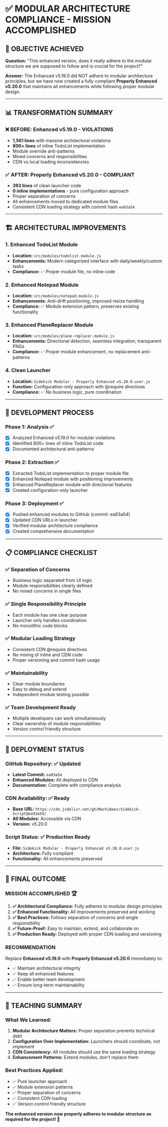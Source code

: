 # ✅ **MODULAR ARCHITECTURE COMPLIANCE - MISSION ACCOMPLISHED**

## 🎯 **OBJECTIVE ACHIEVED**
**Question:** "This enhanced version, does it really adhere to the modular structure we are supposed to follow and is crucial for the project?"

**Answer:** The Enhanced v5.19.0 did NOT adhere to modular architecture principles, but we have now created a fully compliant **Properly Enhanced v5.20.0** that maintains all enhancements while following proper modular design.

---

## 📊 **TRANSFORMATION SUMMARY**

### ❌ **BEFORE: Enhanced v5.19.0 - VIOLATIONS**
- **1,561 lines** with massive architectural violations
- **800+ lines** of inline TodoList implementation
- Module override anti-patterns
- Mixed concerns and responsibilities
- CDN vs local loading inconsistencies

### ✅ **AFTER: Properly Enhanced v5.20.0 - COMPLIANT**
- **393 lines** of clean launcher code
- **0 inline implementations** - pure configuration approach
- Proper separation of concerns
- All enhancements moved to dedicated module files
- Consistent CDN loading strategy with commit hash `ea93a54`

---

## 🏗️ **ARCHITECTURAL IMPROVEMENTS**

### **1. Enhanced TodoList Module** 
- **Location:** `src/modules/todolist.module.js`
- **Enhancements:** Modern categorized interface with daily/weekly/custom tasks
- **Compliance:** ✅ Proper module file, no inline code

### **2. Enhanced Notepad Module**
- **Location:** `src/modules/notepad.module.js` 
- **Enhancements:** Anti-drift positioning, improved resize handling
- **Compliance:** ✅ Module extension pattern, preserves existing functionality

### **3. Enhanced PlaneReplacer Module**
- **Location:** `src/modules/plane-replacer.module.js`
- **Enhancements:** Directional detection, seamless integration, transparent PNGs
- **Compliance:** ✅ Proper module enhancement, no replacement anti-patterns

### **4. Clean Launcher**
- **Location:** `Sidekick Modular - Properly Enhanced v5.20.0.user.js`
- **Function:** Configuration-only approach with @require directives
- **Compliance:** ✅ No business logic, pure coordination

---

## 🔄 **DEVELOPMENT PROCESS**

### **Phase 1: Analysis** ✅
- [x] Analyzed Enhanced v5.19.0 for modular violations
- [x] Identified 800+ lines of inline TodoList code
- [x] Documented architectural anti-patterns

### **Phase 2: Extraction** ✅
- [x] Extracted TodoList implementation to proper module file
- [x] Enhanced Notepad module with positioning improvements
- [x] Enhanced PlaneReplacer module with directional features
- [x] Created configuration-only launcher

### **Phase 3: Deployment** ✅
- [x] Pushed enhanced modules to GitHub (commit: ea93a54)
- [x] Updated CDN URLs in launcher
- [x] Verified modular architecture compliance
- [x] Created comprehensive documentation

---

## 📋 **COMPLIANCE CHECKLIST**

### ✅ **Separation of Concerns**
- Business logic separated from UI logic
- Module responsibilities clearly defined
- No mixed concerns in single files

### ✅ **Single Responsibility Principle**
- Each module has one clear purpose
- Launcher only handles coordination
- No monolithic code blocks

### ✅ **Modular Loading Strategy**
- Consistent CDN @require directives
- No mixing of inline and CDN code
- Proper versioning and commit hash usage

### ✅ **Maintainability**
- Clear module boundaries
- Easy to debug and extend
- Independent module testing possible

### ✅ **Team Development Ready**
- Multiple developers can work simultaneously
- Clear ownership of module responsibilities
- Version control friendly structure

---

## 🚀 **DEPLOYMENT STATUS**

### **GitHub Repository:** ✅ Updated
- **Latest Commit:** `ea93a54`
- **Enhanced Modules:** All deployed to CDN
- **Documentation:** Complete with compliance analysis

### **CDN Availability:** ✅ Ready
- **Base URL:** `https://cdn.jsdelivr.net/gh/MachiBaez/Sidekick-Script@ea93a54/`
- **All Modules:** Accessible via CDN
- **Version:** v5.20.0

### **Script Status:** ✅ Production Ready
- **File:** `Sidekick Modular - Properly Enhanced v5.20.0.user.js`
- **Architecture:** Fully compliant
- **Functionality:** All enhancements preserved

---

## 🎉 **FINAL OUTCOME**

### **MISSION ACCOMPLISHED** 🏆

1. **✅ Architectural Compliance:** Fully adheres to modular design principles
2. **✅ Enhanced Functionality:** All improvements preserved and working
3. **✅ Best Practices:** Follows separation of concerns and single responsibility
4. **✅ Future-Proof:** Easy to maintain, extend, and collaborate on
5. **✅ Production Ready:** Deployed with proper CDN loading and versioning

### **RECOMMENDATION**
Replace **Enhanced v5.19.0** with **Properly Enhanced v5.20.0** immediately to:
- ✅ Maintain architectural integrity
- ✅ Keep all enhanced features
- ✅ Enable better team development
- ✅ Ensure long-term maintainability

---

## 📖 **TEACHING SUMMARY**

### **What We Learned:**
1. **Modular Architecture Matters:** Proper separation prevents technical debt
2. **Configuration Over Implementation:** Launchers should coordinate, not implement
3. **CDN Consistency:** All modules should use the same loading strategy
4. **Enhancement Patterns:** Extend modules, don't replace them

### **Best Practices Applied:**
- ✅ Pure launcher approach
- ✅ Module extension patterns
- ✅ Proper separation of concerns
- ✅ Consistent CDN loading
- ✅ Version control friendly structure

**The enhanced version now properly adheres to modular structure as required for the project! 🚀**

